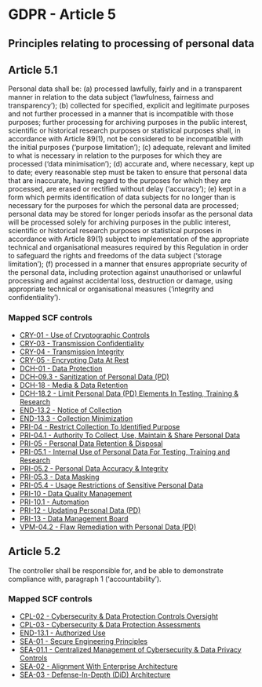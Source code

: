 # GDPR - Article 5
## Principles relating to processing of personal data


## Article 5.1
Personal data shall be:
(a) processed lawfully, fairly and in a transparent manner in relation to the data subject (‘lawfulness, fairness and transparency’);
(b) collected for specified, explicit and legitimate purposes and not further processed in a manner that is incompatible with those purposes; further processing for archiving purposes in the public interest, scientific or historical research purposes or statistical purposes shall, in accordance with Article 89(1), not be considered to be incompatible with the initial purposes (‘purpose limitation’);
(c) adequate, relevant and limited to what is necessary in relation to the purposes for which they are processed (‘data minimisation’);
(d) accurate and, where necessary, kept up to date; every reasonable step must be taken to ensure that personal data that are inaccurate, having regard to the purposes for which they are processed, are erased or rectified without delay (‘accuracy’);
(e) kept in a form which permits identification of data subjects for no longer than is necessary for the purposes for which the personal data are processed; personal data may be stored for longer periods insofar as the personal data will be processed solely for archiving purposes in the public interest, scientific or historical research purposes or statistical purposes in accordance with Article 89(1) subject to implementation of the appropriate technical and organisational measures required by this Regulation in order to safeguard the rights and freedoms of the data subject (‘storage limitation’);
(f) processed in a manner that ensures appropriate security of the personal data, including protection against unauthorised or unlawful processing and against accidental loss, destruction or damage, using appropriate technical or organisational measures (‘integrity and confidentiality’).

### Mapped SCF controls
- [CRY-01 - Use of Cryptographic Controls](../scf/cry-01-useofcryptographiccontrols.md)
- [CRY-03 - Transmission Confidentiality](../scf/cry-03-transmissionconfidentiality.md)
- [CRY-04 - Transmission Integrity](../scf/cry-04-transmissionintegrity.md)
- [CRY-05 - Encrypting Data At Rest](../scf/cry-05-encryptingdataatrest.md)
- [DCH-01 - Data Protection](../scf/dch-01-dataprotection.md)
- [DCH-09.3 - Sanitization of Personal Data (PD)](../scf/dch-093-sanitizationofpersonaldatapd.md)
- [DCH-18 - Media & Data Retention](../scf/dch-18-media&dataretention.md)
- [DCH-18.2 - Limit Personal Data (PD) Elements In Testing, Training & Research](../scf/dch-182-limitpersonaldatapdelementsintesting,training&research.md)
- [END-13.2 - Notice of Collection](../scf/end-132-noticeofcollection.md)
- [END-13.3 - Collection Minimization](../scf/end-133-collectionminimization.md)
- [PRI-04 - Restrict Collection To Identified Purpose](../scf/pri-04-restrictcollectiontoidentifiedpurpose.md)
- [PRI-04.1 - Authority To Collect, Use, Maintain & Share Personal Data](../scf/pri-041-authoritytocollect,use,maintain&sharepersonaldata.md)
- [PRI-05 - Personal Data Retention & Disposal](../scf/pri-05-personaldataretention&disposal.md)
- [PRI-05.1 - Internal Use of Personal Data For Testing, Training and Research](../scf/pri-051-internaluseofpersonaldatafortesting,trainingandresearch.md)
- [PRI-05.2 - Personal Data Accuracy & Integrity](../scf/pri-052-personaldataaccuracy&integrity.md)
- [PRI-05.3 - Data Masking](../scf/pri-053-datamasking.md)
- [PRI-05.4 - Usage Restrictions of Sensitive Personal Data](../scf/pri-054-usagerestrictionsofsensitivepersonaldata.md)
- [PRI-10 - Data Quality Management](../scf/pri-10-dataqualitymanagement.md)
- [PRI-10.1 - Automation](../scf/pri-101-automation.md)
- [PRI-12 - Updating Personal Data (PD)](../scf/pri-12-updatingpersonaldatapd.md)
- [PRI-13 - Data Management Board](../scf/pri-13-datamanagementboard.md)
- [VPM-04.2 - Flaw Remediation with Personal Data (PD)](../scf/vpm-042-flawremediationwithpersonaldatapd.md)

## Article 5.2
The controller shall be responsible for, and be able to demonstrate compliance with, paragraph 1 (‘accountability’).

### Mapped SCF controls
- [CPL-02 - Cybersecurity & Data Protection Controls Oversight](../scf/cpl-02-cybersecurity&dataprotectioncontrolsoversight.md)
- [CPL-03 - Cybersecurity & Data Protection Assessments](../scf/cpl-03-cybersecurity&dataprotectionassessments.md)
- [END-13.1 - Authorized Use](../scf/end-131-authorizeduse.md)
- [SEA-01 - Secure Engineering Principles](../scf/sea-01-secureengineeringprinciples.md)
- [SEA-01.1 - Centralized Management of Cybersecurity & Data Privacy Controls](../scf/sea-011-centralizedmanagementofcybersecurity&dataprivacycontrols.md)
- [SEA-02 - Alignment With Enterprise Architecture](../scf/sea-02-alignmentwithenterprisearchitecture.md)
- [SEA-03 - Defense-In-Depth (DiD) Architecture](../scf/sea-03-defense-in-depthdidarchitecture.md)
